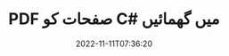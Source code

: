 ---
############################# Static ############################
layout: "auto-gen-merger"
date: 2022-11-11T07:36:20
draft: false
otherformats: xps tex epub

############################# Head ############################
head_title: "PDF صفحات کو C# میں گھمائیں – 90, 180, 270 زاویہ پر گھمائیں"
head_description: "دستاویزات کے انضمام API کا استعمال کرتے ہوئے کسی PDF فائل کے مخصوص یا تمام دستاویز کے صفحات کو 90, 180, 270 روٹیشن اینگل پر گھمائیں۔"

############################# Header ############################
title: "PDF صفحات کو C# میں گھمائیں"
description: "PDF صفحات کو .NET کوڈ کی چند سطروں کے ساتھ گھمائیں۔"
bg_image: "https://cms.admin.containerize.com/templates/aspose/App_Themes/V3/images/bg/header1.png"
bg_overlay: false
button:
    enable: true
    icon: "fas fa-arrow-down"
    label: "مفت ٹرائل ڈاؤن لوڈ کریں۔"
    link: "https://downloads.groupdocs.com/merger/net"

############################# SubMenu ############################
submenu:
    enable: true

    left:
        img_alt: "GroupDocs.Merger for .NET"
        image: "https://cms.admin.containerize.com/templates/groupdocs/images/product-logos/90x90-noborder/groupdocs-merger-net.png"
        product: "GroupDocs.Merger"
        platform: ".NET"

    middle:
        button:

            # button loop
            - link: "https://apireference.groupdocs.com/merger/net"
              text: "API حوالہ"

            # button loop
            - link: "https://github.com/groupdocs-merger"
              text: "کوڈ کی مثالیں۔"

            # button loop
            - link: "https://products.groupdocs.app/merger/family"
              text: "لائیو ڈیمو"

            # button loop
            - link: "https://purchase.groupdocs.com/pricing/merger/net"
              text: "قیمتوں کا تعین"

    right:
        link_download: "https://downloads.groupdocs.com/merger"
        link_learn: "https://docs.groupdocs.com/merger/net"
        link_buy: "https://purchase.groupdocs.com"

############################# About ############################
about:
    enable: true
    title: "GroupDocs.Merger for .NET API کے بارے میں"
    content: |
        [GroupDocs.Merger for .NET](/ur/merger/net/) PDF، Microsoft Office (Word, Excel, PowerPoint) سمیت دستاویزات کے فارمیٹس کی ایک وسیع رینج کے درمیان محفوظ طریقے سے ضم اور تقسیم کرنے کا ایک آسان حل پیش کرتا ہے۔ ، OneNote)، OpenDocument، HTML، تصاویر اور بہت سے دوسرے .NET ایپلیکیشنز کے اندر۔ کوڈ کی صرف چند سطریں جوڑ کر، دستاویزات کے کئی آپریشنز انجام دیں جیسے کہ منتقل، ہٹانا، گھمانا، تبادلہ کرنا، نکالنا یا دستاویزات کے اندر موجود صفحات کا رخ تبدیل کرنا۔ دستاویزات کو ضم کرنے والا API صفحہ پر دستاویز کے ڈھانچے، فارمیٹنگ اور مواد کا تجزیہ کرنے کے لیے دستاویز کے صفحات کو بطور تصویر دیکھنے کی حمایت کرتا ہے۔
        
        GroupDocs.Merger API کارپوریٹ حل کے لیے ایک صحیح انتخاب ہے جس کے لیے فائل پیج روٹیشن فیچرز کی ضرورت ہے۔ یہ APIs تمام بڑے آپریٹنگ سسٹمز اور پلیٹ فارمز بشمول .NET Framework, .NET Standard, .NET Core, Mono پر اچھی طرح سے تعاون یافتہ ہیں۔

############################# Steps ############################
steps:
    enable: true
    title_left: "PDF فائل کے صفحات کو .NET میں گھمائیں"
    content_left: |
        [GroupDocs.Merger for .NET](/ur/merger/net/) C# ڈویلپرز کے لیے کسی PDF فائل کے اندر کچھ مخصوص یا تمام صفحات کو 90 پر گھمانا آسان بناتا ہے۔ 180 یا 270 گردش کا زاویہ چند آسان اقدامات کو نافذ کر کے۔
        
        * مطلوبہ گردشی زاویہ اور صفحہ نمبر کے ساتھ **RotateOptions** کو شروع کریں۔
        * **انضمام** کی نئی مثال بنائیں اور ماخذ دستاویز کا راستہ بطور کنسٹرکٹر پیرامیٹر پاس کریں۔
        * **RotatePages** کو کال کریں اور **RotateOptions** آبجیکٹ پاس کریں۔
        * **محفوظ کریں** کو کال کریں اور نتیجے میں دستاویز کو محفوظ کرنے کے لیے فائل کا راستہ بتا دیں۔

    title_right: "سسٹم کے تقاضے"
    content_right: |
        GroupDocs.Merger for .NET APIs تمام بڑے پلیٹ فارمز اور آپریٹنگ سسٹمز پر تعاون یافتہ ہیں۔ ذیل کے کوڈ پر عمل کرنے سے پہلے، براہ کرم یقینی بنائیں کہ آپ کے سسٹم پر درج ذیل شرائط انسٹال ہیں۔

        * آپریٹنگ سسٹمز: مائیکروسافٹ ونڈوز، لینکس، میک او ایس
        * ترقیاتی ماحول: Visual Studio, Xamarin, MonoDevelop
        * فریم ورکس: .NET Framework, .NET Standard, .NET Core, Mono
        * GroupDocs.Merger for .NET کا تازہ ترین ورژن [NuGet](https://www.nuget.org/packages/groupdocs.merger) سے ڈاؤن لوڈ کریں۔
         
    code: |
     {{% merger/additional-styles %}}
     {{< merger/code-merger title="C# مثال کے کوڈ کا استعمال کرتے ہوئے PDF فائل کے صفحات کو کیسے گھمائیں۔">}}

        ```csharp    
        // GroupDocs.Merger API کا استعمال کرتے ہوئے PDF فائل کے صفحات کو گھمائیں۔
        // گھمانے کے زاویہ اور صفحہ نمبروں کی وضاحت کرنے کے لیے RotateOptions کلاس شروع کریں
        RotateOptions rotateOptions = new RotateOptions(RotateMode.Rotate180, new int[] { 2, 3 });

        // ان پٹ PDF دستاویز کے ساتھ فوری انضمام
        using (Merger merger = new Merger("input.pdf"))
          {
            // RotatePages طریقہ کو کال کریں اور اس پر RotateOptions اعتراض پاس کریں۔
            merger.RotatePages(rotateOptions);
    
            // سیو میتھڈ کو کال کریں اور آؤٹ پٹ دستاویز کو محفوظ کرنے کے لیے مطلوبہ فائل پاتھ پاس کریں۔
            merger.Save("output.pdf");
          }
        ```
     {{< /merger/code-merger >}}

############################# Demos ############################
demos:
    enable: true
    title: "لائیو ڈیمو - گھمائیں PDF فائل صفحات آن لائن"
    content: |
       [GroupDocs.Merger Live Demos](https://products.groupdocs.app/splitter/rotate-pages/pdf) ویب سائٹ پر جا کر ابھی PDF فائل کے صفحات کو گھمائیں۔
       لائیو ڈیمو کے درج ذیل فوائد ہیں۔
        
############################# About Formats ############################
about_formats:
    enable: true

############################# More Formats ############################
more_formats:
    enable: true
    title: "دیگر دستاویزی شکلوں کے صفحات کو گھمائیں۔"
    content: |
        فائل فارمیٹس اور امیجز کے لیے .NET دستاویزات کا انضمام اور تقسیم API۔ کچھ مقبول فائل فارمیٹس کو گھمائیں جیسا کہ ذیل میں بتایا گیا ہے۔

############################# Back to top ###############################
back_to_top:
    enable: true
---